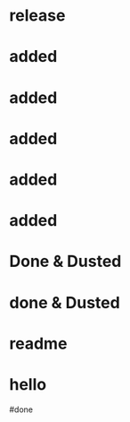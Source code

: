 # release

# added

# added

# added

# added

# added

# Done & Dusted

# done & Dusted

# readme

# hello

#done